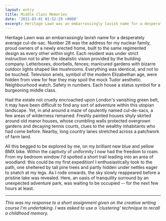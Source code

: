 ```yaml
---
layout: entry
title: Middle Class Memories
date: '2012-03-01 01:52:29 +0000'
excerpt: Heritage Lawn was an embarrassingly lavish name for a desperately average cul-de-sac. Yet, in and around a maze of opulently named cul-de-sacs, a few areas of wilderness remained.
---
```

Heritage Lawn was an embarrassingly lavish name for a desperately average cul-de-sac. Number 28 was the address for my nuclear family, proud owners of a newly erected home, built to the same regimented design as every other within sight. Each resident was under strict instruction not to alter the idealistic vision provided by the building company. Letterboxes, doorbells, fences; manicured gardens with bizarre outdoor lights shaped like mushrooms. Everything was identical, and not to be touched. Television ariels, symbol of the modern Elizabethan age, were hidden from view for fear they may spoil the mock Tudor aesthetic. Neighbourhood watch. Safety in numbers. Each house a status symbol for a burgeoning middle class.

Had the estate not cruelly encroached upon London's vanishing green belt, it may have been difficult to find any sort of adventure within this utopian landscape. Yet, in and around a maze of opulently named cul-de-sacs, a few areas of wilderness remained. Freshly painted houses shyly skirted around old manor houses, whose crumbling walls protected overgrown gardens and decaying tennis courts, clues to the wealthy inhabitants who had come before. Nearby, long country lanes stretched across a patchwork of farm land.

All this begged to be explored by me, on my brilliant new blue and yellow BMX bike. Within the captivity of uniformity I now had the freedom to roam. From my bedroom window I'd spotted a short trail leading into an area of woodland: this could be my first expedition! I enthusiastically took to the path, one sheltered by tall pine trees and partly hidden under nettles eager to snatch at my legs. As I rode onwards, the sky slowly reappeared before a pristine lake was revealed. Here, an oasis of tranquility surround by an unexpected adventure park, was waiting to be occupied -- for the next few hours at least.

* * *

*This was my response to a short assignment given on the creative writing course I'm undertaking. I was asked to use a 'clustering' technique to recall a childhood memory.*